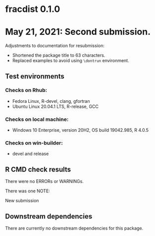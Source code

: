 # fracdist 0.1.0

# May 21, 2021: Second submission.

Adjustments to documentation for resubmission:
* Shortened the package title to 63 characters.
* Replaced examples to avoid using ```\dontrun``` environment. 

## Test environments


### Checks on Rhub:
* Fedora Linux, R-devel, clang, gfortran
* Ubuntu Linux 20.04.1 LTS, R-release, GCC

### Checks on local machine:
* Windows 10 Enterprise, version 20H2, OS build 19042.985, R 4.0.5

### Checks on win-builder:
* devel and release



## R CMD check results
There were no ERRORs or WARNINGs.

There was one NOTE:

New submission


## Downstream dependencies

There are currently no downstream dependencies for this package. 
